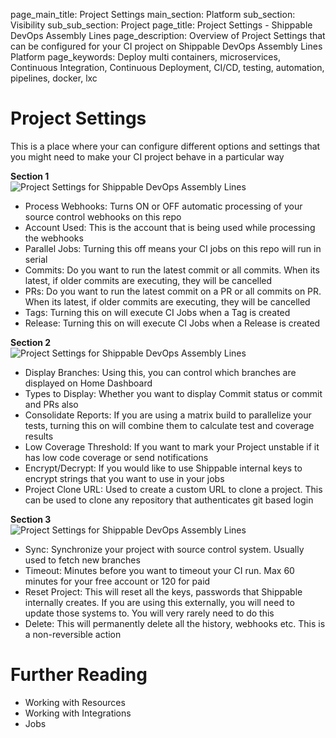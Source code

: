 page_main_title: Project Settings
main_section: Platform
sub_section: Visibility
sub_sub_section: Project
page_title: Project Settings - Shippable DevOps Assembly Lines
page_description: Overview of Project Settings that can be configured for your CI project on Shippable DevOps Assembly Lines Platform
page_keywords: Deploy multi containers, microservices, Continuous Integration, Continuous Deployment, CI/CD, testing, automation, pipelines, docker, lxc

# Project Settings
This is a place where your can configure different options and settings that you might need to make your CI project behave in a particular way

**Section 1**
<img src="/images/platform/visibility/project-settings-1.jpg" alt="Project Settings for Shippable DevOps Assembly Lines" style="vertical-align: middle;display: block;margin-left: auto;margin-right: auto;"/>

* Process Webhooks: Turns ON or OFF automatic processing of your source control webhooks on this repo
* Account Used: This is the account that is being used while processing the webhooks
* Parallel Jobs: Turning this off means your CI jobs on this repo will run in serial
* Commits: Do you want to run the latest commit or all commits. When its latest, if older commits are executing, they will be cancelled
* PRs: Do you want to run the latest commit on a PR or all commits on PR. When its latest, if older commits are executing, they will be cancelled
* Tags: Turning this on will execute CI Jobs when a Tag is created
* Release: Turning this on will execute CI Jobs when a Release is created

**Section 2**
<img src="/images/platform/visibility/project-settings-2.jpg" alt="Project Settings for Shippable DevOps Assembly Lines" style="vertical-align: middle;display: block;margin-left: auto;margin-right: auto;"/>

* Display Branches: Using this, you can control which branches are displayed on Home Dashboard
* Types to Display: Whether you want to display Commit status or commit and PRs also
* Consolidate Reports: If you are using a matrix build to parallelize your tests, turning this on will combine them to calculate test and coverage results
* Low Coverage Threshold: If you want to mark your Project unstable if it has low code coverage or send notifications
* Encrypt/Decrypt: If you would like to use Shippable internal keys to encrypt strings that you want to use in your jobs
* Project Clone URL: Used to create a custom URL to clone a project. This can be used to clone any repository that authenticates git based login

**Section 3**
<img src="/images/platform/visibility/project-settings-3.jpg" alt="Project Settings for Shippable DevOps Assembly Lines" style="vertical-align: middle;display: block;margin-left: auto;margin-right: auto;"/>

* Sync: Synchronize your project with source control system. Usually used to fetch new branches
* Timeout: Minutes before you want to timeout your CI run. Max 60 minutes for your free account or 120 for paid
* Reset Project: This will reset all the keys, passwords that Shippable internally creates. If you are using this externally, you will need to update those systems to. You will very rarely need to do this
* Delete: This will permanently delete all the history, webhooks etc. This is a non-reversible action

# Further Reading
* Working with Resources
* Working with Integrations
* Jobs